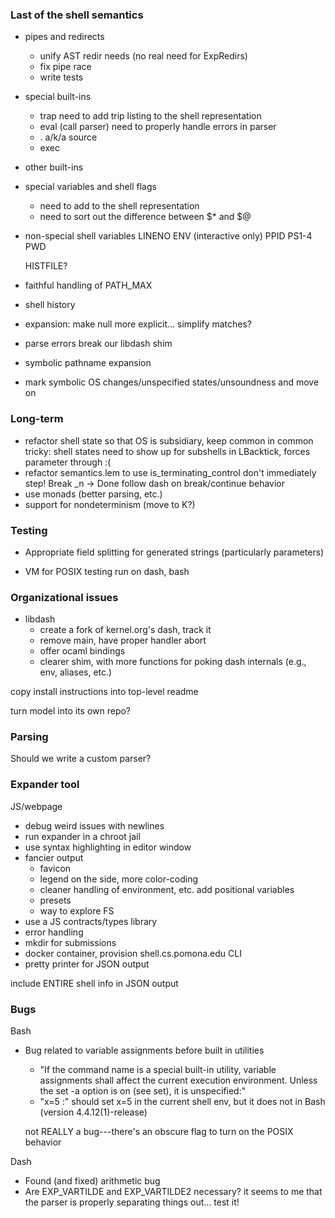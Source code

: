 ### Last of the shell semantics

- pipes and redirects
  + unify AST redir needs (no real need for ExpRedirs)
  + fix pipe race
  + write tests
  
- special built-ins
  + trap
    need to add trip listing to the shell representation
  + eval (call parser)
    need to properly handle errors in parser
  + . a/k/a source
  + exec
- other built-ins
- special variables and shell flags
  + need to add to the shell representation
  + need to sort out the difference between $* and $@
- non-special shell variables
  LINENO
  ENV (interactive only)
  PPID
  PS1-4
  PWD
  
  HISTFILE?
- faithful handling of PATH_MAX

- shell history

- expansion: make null more explicit... simplify matches?

- parse errors break our libdash shim

- symbolic pathname expansion

- mark symbolic OS changes/unspecified states/unsoundness and move on

### Long-term

- refactor shell state so that OS is subsidiary, keep common in common
  tricky: shell states need to show up for subshells in LBacktick, forces parameter through :(
- refactor semantics.lem to use is_terminating_control
    don't immediately step! Break _n -> Done
  follow dash on break/continue behavior
- use monads (better parsing, etc.)
- support for nondeterminism (move to K?)

### Testing

- Appropriate field splitting for generated strings (particularly parameters)

- VM for POSIX testing
  run on dash, bash

### Organizational issues

- libdash
  + create a fork of kernel.org's dash, track it
  + remove main, have proper handler abort
  + offer ocaml bindings
  + clearer shim, with more functions for poking dash internals (e.g., env, aliases, etc.)

copy install instructions into top-level readme

turn model into its own repo?

### Parsing

Should we write a custom parser?

### Expander tool

JS/webpage
  + debug weird issues with newlines
  + run expander in a chroot jail
  + use syntax highlighting in editor window
  + fancier output
    - favicon
    - legend on the side, more color-coding
    - cleaner handling of environment, etc.
      add positional variables
    - presets
    - way to explore FS
  + use a JS contracts/types library 
  + error handling
  + mkdir for submissions
  + docker container, provision shell.cs.pomona.edu
CLI
  + pretty printer for JSON output

include ENTIRE shell info in JSON output

### Bugs

Bash
  - Bug related to variable assignments before built in utilities
    - "If the command name is a special built-in utility, variable assignments shall affect the current execution environment. Unless the set -a option is on (see set), it is unspecified:"
    - "x=5 :" should set x=5 in the current shell env, but it does not in Bash (version 4.4.12(1)-release)
    
    not REALLY a bug---there's an obscure flag to turn on the POSIX behavior

Dash
  - Found (and fixed) arithmetic bug
  - Are EXP_VARTILDE and EXP_VARTILDE2 necessary? 
    it seems to me that the parser is properly separating things out...
    test it!
